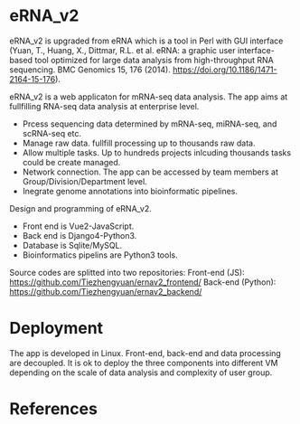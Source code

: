 # eRNA_v2

eRNA_v2 is upgraded from eRNA which is a tool in Perl with GUI interface (Yuan, T., Huang, X., Dittmar, R.L. et al. eRNA: a graphic user interface-based tool optimized for large data analysis from high-throughput RNA sequencing. BMC Genomics 15, 176 (2014). https://doi.org/10.1186/1471-2164-15-176).

eRNA_v2 is a web applicaton for mRNA-seq data analysis. The app aims at fullfilling RNA-seq data analysis at enterprise level.
- Prcess sequencing data determined by mRNA-seq, miRNA-seq, and scRNA-seq etc.
- Manage raw data. fullfill processing up to thousands raw data.
- Allow multiple tasks. Up to hundreds projects inlcuding thousands tasks could be create managed.
- Network connection. The app can be accessed by team members at Group/Division/Department level.
- Inegrate genome annotations into bioinformatic pipelines.

Design and programming of eRNA_v2. 
- Front end is Vue2-JavaScript.
- Back end is Django4-Python3.
- Database is Sqlite/MySQL.
- Bioinformatics pipelins are Python3 tools.


Source codes are splitted into two repositories:
Front-end (JS): https://github.com/Tiezhengyuan/ernav2_frontend/
Back-end (Python): https://github.com/Tiezhengyuan/ernav2_backend/



# Deployment

The app is developed in Linux. Front-end, back-end and data processing are decoupled. It is ok to deploy the three components into different VM depending on the scale of data analysis and complexity of user group.

# References
